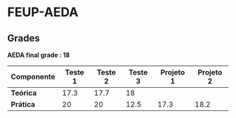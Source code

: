 # FEUP-AEDA

## Grades

**AEDA final grade : 18**

| Componente | Teste 1 | Teste 2 | Teste 3 | Projeto 1 | Projeto 2 |
| --- | --- | --- | --- | --- | --- |
| **Teórica** | 17.3 | 17.7 | 18 |  | |
| **Prática** | 20 | 20 | 12.5 | 17.3 | 18.2 |

